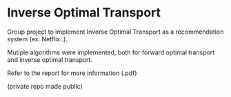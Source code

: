 # Inverse Optimal Transport
Group project to implement Inverse Optimal Transport as a recommendation system (ex: Netflix..).

Mutiple algorithms were implemented, both for forward optimal transport and inverse optimal transport.

Refer to the report for more information (.pdf)

(private repo made public)
